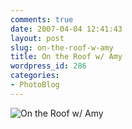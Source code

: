 ```yaml
---
comments: true
date: 2007-04-04 12:41:43
layout: post
slug: on-the-roof-w-amy
title: On the Roof w/ Amy
wordpress_id: 286
categories:
- PhotoBlog
---
```


![On the Roof w/ Amy](http://ryanfitzer.com/main/wp-content/uploads/2007/04/ontheroofwamy2.jpg)

